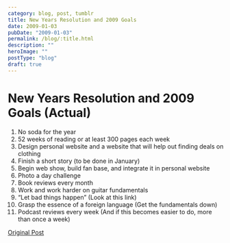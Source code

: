 ```yaml
---
category: blog, post, tumblr
title: New Years Resolution and 2009 Goals
date: 2009-01-03
pubDate: "2009-01-03"
permalink: /blog/:title.html
description: ""
heroImage: ""
postType: "blog"
draft: true
---
```


# New Years Resolution and 2009 Goals (Actual)

1. No soda for the year
2. 52 weeks of reading or at least 300 pages each week
3. Design personal website and a website that will help out finding deals on clothing
4. Finish a short story (to be done in January)
5. Begin web show, build fan base, and integrate it in personal website
6. Photo a day challenge
7. Book reviews every month
8. Work and work harder on guitar fundamentals
9. “Let bad things happen” (Look at this link)
10. Grasp the essence of a foreign language (Get the fundamentals down)
11. Podcast reviews every week (And if this becomes easier to do, more than once a week)

[Original Post](http://jermspeaks.com/post/68228651/new-years-resolution-and-2009-goals-actual)
